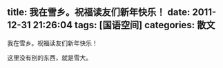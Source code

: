 title: 我在雪乡。祝福读友们新年快乐！
date: 2011-12-31 21:26:04
tags: [国语空间]
categories: 散文
---
 <p>我在雪乡。祝福读友们新年快乐！</p> 
 <p>      这里没有别的东西，就是雪大。</p> 
